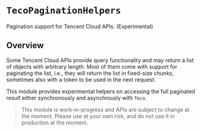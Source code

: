 # ``TecoPaginationHelpers``

Pagination support for Tencent Cloud APIs. (Experimental)

## Overview

Some Tencent Cloud APIs provide query functionality and may return a list of objects with arbitrary length. Most of them come with support for paginating the list, i.e., they will return the list in fixed-size chunks, sometimes also with a token to be used in the next request.

This module provides experimental helpers on accessing the full paginated result either synchronously and asynchrously with `Teco`.

> This module is work-in-progress and APIs are subject to change at the moment. Please use at your own risk, and do not use it in production at the moment.
